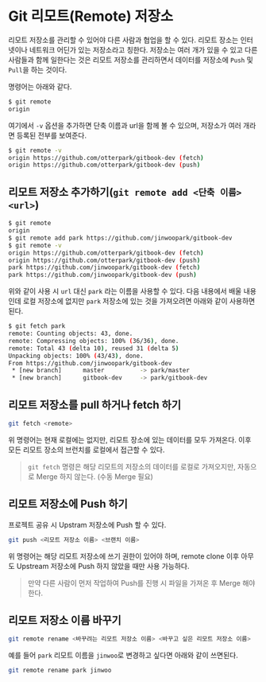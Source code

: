
# Git 리모트(Remote) 저장소

리모트 저장소를 관리할 수 있어야 다른 사람과 협업을 할 수 있다. 리모트 장소는 인터넷이나 네트워크 어딘가 있는 저장소라고 칭한다. 저장소는 여러 개가 있을 수 있고 다른 사람들과 함께 일한다는 것은 리모트 저장소를 관리하면서 데이터를 저장소에 `Push` 및 `Pull`을 하는 것이다.

명령어는 아래와 같다.

```bash
$ git remote
origin
```

여기에서 `-v` 옵션을 추가하면 단축 이름과 url을 함께 볼 수 있으며, 저장소가 여러 개라면 등록된 전부를 보여준다.

```bash
$ git remote -v
origin https://github.com/otterpark/gitbook-dev (fetch)
origin https://github.com/otterpark/gitbook-dev (push)
```

## 리모트 저장소 추가하기(`git remote add <단축 이름> <url>`)

```bash
$ git remote
origin
$ git remote add park https://github.com/jinwoopark/gitbook-dev
$ git remote -v
origin https://github.com/otterpark/gitbook-dev (fetch)
origin https://github.com/otterpark/gitbook-dev (push)
park https://github.com/jinwoopark/gitbook-dev (fetch)
park https://github.com/jinwoopark/gitbook-dev (push)
```

위와 같이 사용 시 `url` 대신 `park` 라는 이름을 사용할 수 있다. 다음 내용에서 배울 내용인데 로컬 저장소에 없지만 `park` 저장소에 있는 것을 가져오려면 아래와 같이 사용하면 된다.

```bash
$ git fetch park
remote: Counting objects: 43, done.
remote: Compressing objects: 100% (36/36), done.
remote: Total 43 (delta 10), reused 31 (delta 5)
Unpacking objects: 100% (43/43), done.
From https://github.com/jinwoopark/gitbook-dev
 * [new branch]      master          -> park/master
 * [new branch]      gitbook-dev     -> park/gitbook-dev
```

## 리모트 저장소를 pull 하거나 fetch 하기

```bash
git fetch <remote>
```

위 명령어는 현재 로컬에는 없지만, 리모트 장소에 있는 데이터를 모두 가져온다. 이후 모든 리모트 장소의 브런치를 로컬에서 접근할 수 있다.
> `git fetch` 명령은 해당 리모트의 저장소의 데이터를 로컬로 가져오지만, 자동으로 Merge 하지 않는다. (수동 Merge 필요)

## 리모트 저장소에 Push 하기

프로젝트 공유 시 Upstram 저장소에 Push 할 수 있다.

```bash
git push <리모트 저장소 이름> <브랜치 이름>
```

위 명령어는 해당 리모트 저장소에 쓰기 권한이 있어야 하며, remote clone 이후 아무도 Upstream 저장소에 Push 하지 않았을 때만 사용 가능하다.
> 만약 다른 사람이 먼저 작업하여 Push를 진행 시 파일을 가져온 후 Merge 해야한다.

## 리모트 저장소 이름 바꾸기

```bash
git remote rename <바꾸려는 리모트 저장소 이름> <바꾸고 싶은 리모트 저장소 이름>
```

예를 들어 `park` 리모트 이름을 `jinwoo`로 변경하고 싶다면 아래와 같이 쓰면된다.

```bash
git remote rename park jinwoo
```
